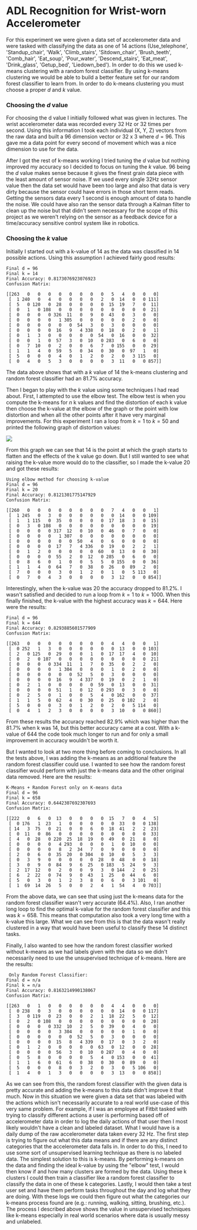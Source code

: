 # ADL Recognition for Wrist-worn Accelerometer 

For this experiment we were given a data set of accelerometer data and were tasked with classifying the data as one of 14 actions (Use_telephone', 'Standup_chair', 'Walk', 'Climb_stairs',  'Sitdown_chair', 'Brush_teeth', 'Comb_hair', 'Eat_soup', 'Pour_water',  'Descend_stairs', 'Eat_meat', 'Drink_glass', 'Getup_bed', 'Liedown_bed'). In order to do this we used k-means clustering with a random forest classifier. By using k-means clustering we would be able to build a better feature set for our random forest classifier to learn from. In order to do k-means clustering you must choose a proper $d$ and $k$ value. 

### Choosing the $d$ value

For choosing the d value I initially followed what was given in lectures. The wrist accelerometer data was recorded every 32 Hz or 32 times per second. Using this information I took each individual (X, Y, Z) vectors from the raw data and built a 96 dimension vector or 32 x 3 where $d = 96$. This gave me a data point for every second of movement which was a nice dimension to use for the data. 

After I got the rest of k-means working I tried tuning the $d$ value but nothing improved my accuracy so I decided to focus on tuning the $k$ value. 96 being the $d$ value makes sense because it gives the finest grain data piece with the least amount of sensor noise. If we used every single 32Hz sensor value then the data set would have been too large and also that data is very dirty because the sensor could have errors in those short term reads. Getting the sensors data every 1 second is enough amount of data to handle the noise. We could have also ran the sensor data through a Kalman filter to clean up the noise but that didn't seem necessary for the scope of this project as we weren't relying on the sensor as a feedback device for a time/accuracy sensitive control system like in robotics.

### Choosing the $k$ value

Initially I started out with a k-value of  14 as the data was classified in 14 possible actions. Using this assumption I achieved fairly good results:

```
Final d = 96
Final k = 14
Final Accuracy: 0.8173076923076923
Confusion Matrix: 

[[263   0   0   0   0   0   0   0   0   5   4   0   0   0]
 [  1 240   0   4   0   0   0   0   2   0  14   0   0 111]
 [  5   0 120   0  28   0   0   0   0  15  19   7   0  11]
 [  0   1   0 108   0   0   0   0   0   0   0   0   0  21]
 [  0   0   0   0 326  11   0   9   0  43   0   3   0   0]
 [  0   0   0   0   1 305   0   0   0   0   0   2   0   0]
 [  0   0   0   0   0   0  54   3   0   3   0   0   0   0]
 [  0   0   0   0  16   9   4 338   0  18   0   2   0   1]
 [  0   1   3   0   0   0   0   0  54   0  16   0   0  32]
 [  0   0   1   0  57   3   0  10   0 283   0   6   0   0]
 [  0   7  10   0   2   0   0   6   7   0 155   0   0  29]
 [  1   1   4   0  59   5   0  34   0  30   0  97   1   0]
 [  5   0   0   0   4   0   1   2   0   2   0   3 115   0]
 [  0   4   0   5   3   0   0   0   0   3  11   0   0 857]]
```

The data above shows that with a $k$ value of 14 the k-means clustering and random forest classifier had an 81.7% accuracy. 

Then I began to play with the $k$ value using some techniques I had read about. First, I attempted to use the elbow test. The elbow test is when you compute the k-means for $n$ k values and find the distortion of each k value then choose the k-value at the elbow of the graph or the point with low distortion and when all the other points after it have very marginal improvements. For this experiment I ran a loop from $k = 1$ to $k = 50$ and printed the following graph of distortion values:

![](/home/apache8080/Documents/CS361/adl_classification/ElbowMethod.png)

From this graph we can see that 14 is the point at which the graph starts to flatten and the effects of the k value go down. But I still wanted to see what raising the k-value more would do to the classifier, so I made the k-value 20 and got these results:

```
Using elbow method for choosing k-value
Final d = 96
Final k = 20
Final Accuracy: 0.8121301775147929
Confusion Matrix: 

[[260   0   0   0   0   0   0   0   0   7   4   0   0   1]
 [  1 245   0   3   0   0   0   0   0   0  14   0   0 109]
 [  1   1 115   0  35   0   0   0   0  17  18   3   0  15]
 [  0   3   0 108   0   0   0   0   0   0   0   0   0  19]
 [  0   0   0   0 317  12   0  10   0  46   0   7   0   0]
 [  0   0   0   0   1 307   0   0   0   0   0   0   0   0]
 [  0   0   0   0   0   0  50   4   0   6   0   0   0   0]
 [  0   0   0   0  17   7   4 336   0  19   0   2   2   1]
 [  0   1   2   0   0   0   0   0  60   0  13   0   0  30]
 [  0   0   0   0  55   2   0  12   0 285   0   6   0   0]
 [  0   8   6   0   1   0   0   5   5   0 155   0   0  36]
 [  1   1   4   0  64   7   0  38   0  26   0  89   2   0]
 [  7   0   0   0   3   0   1   2   0   1   0   5 113   0]
 [  0   7   0   4   3   0   0   0   0   3  12   0   0 854]]
```

Interestingly, when the k-value was 20 the accuracy dropped to 81.2%. I wasn't satisfied and decided to run a loop from $k=1$ to $k=1000$. When this finally finished, the k-value with the highest accuracy was $k=644$. Here were the results:

```
Final d = 96
Final k = 644
Final Accuracy: 0.8293885601577909
Confusion Matrix: 

[[263   0   0   0   0   0   0   0   0   4   4   0   0   1]
 [  0 252   1   3   0   0   0   0   0   0  13   0   0 103]
 [  2   0 125   0  29   0   0   1   0  17  17   4   0  10]
 [  0   2   0 107   0   0   0   0   0   0   0   0   0  21]
 [  0   0   0   0 334  11   1   7   0  35   0   2   2   0]
 [  0   0   0   0   1 304   0   0   0   1   0   2   0   0]
 [  0   0   0   0   0   0  52   5   0   3   0   0   0   0]
 [  0   0   0   0  16   9   4 337   0  19   0   2   1   0]
 [  0   2   1   0   0   0   0   0  59   0  13   0   0  31]
 [  0   0   0   0  51   1   0  12   0 293   0   3   0   0]
 [  0   2   5   0   1   0   0   5   4   0 162   0   0  37]
 [  1   1   5   0  62   4   0  30   0  25   0 102   2   0]
 [  5   0   0   0   3   0   1   2   0   2   0   5 114   0]
 [  0   4   1   2   3   0   0   0   0   3  10   0   0 860]]
```

From these results the accuracy reached 82.9% which was higher than the 81.7% when k was 14, but this better accuracy came at a cost. With a k-value of 644 the code took much longer to run and for only a small improvement in accuracy wouldn't be worth it. 

But I wanted to look at two more thing before coming to conclusions. In all the tests above, I was adding the k-means as an additional feature the random forest classifier could use.  I wanted to see how the random forest classifier would perform with just the k-means data and the other original data removed. Here are the results:

```
K-Means + Random Forest only on K-means data
Final d = 96
Final k = 658
Final Accuracy: 0.6442307692307693
Confusion Matrix: 

[[222   0   6   0  13   0   0   0   0  15   7   0   4   5]
 [  0 176   1  23   1   0   0   0   0   0  33   0   0 138]
 [ 14   3  75   0  21   0   0   6   0  18  41   2   2  23]
 [  0  11   0  86   0   0   0   0   0   0   0   0   0  33]
 [  4   0  28   0 220  25  18  19   0  49   0  21   8   0]
 [  0   0   0   0   4 293   0   0   0   1   0  10   0   0]
 [  0   0   0   0   8   2  34   7   0   9   0   0   0   0]
 [  2   0   6   0  35  20   0 304   0  10   0   5   3   3]
 [  0   3   9   0   0   0   0   0  28   0  48   0   0  18]
 [  3   0   9   0  84   9   6  25   0 183   5  24   9   3]
 [  2  17  12   0   2   0   0   9   3   0 144   2   0  25]
 [  6   2  22   0  74   9   0  43   1  25   0  44   6   0]
 [  5   0   3   0   1   2   3   8   0   6   0   3 101   0]
 [  1  69  14  26   5   0   0   2   4   1  54   4   0 703]]
```

From the above data, we can see that using just the k-means data for the random forest classifier wasn't very accurate (64.4%). Also, I ran another long loop to find the optimal k-value for the random forest classifier and this was $k = 658$. This means that computation also took a very long time with a k-value this large. What we can see from this is that the data wasn't really clustered in a way that would have been useful to classify these 14 distinct tasks.

Finally, I also wanted to see how the random forest classifier worked without k-means as we had labels given with the data so we didn't necessarily need to use the unsupervised technique of k-means. Here are the results:

```
 Only Random Forest Classifier: 
Final d = n/a
Final k = n/a
Final Accuracy: 0.8163214990138067
Confusion Matrix: 

[[263   0   1   0   0   0   0   0   0   4   4   0   0   0]
 [  0 238   0   3   0   0   0   0   0   0  14   0   0 117]
 [  3   0 119   0  23   0   0   2   1  18  22   5   0  12]
 [  0   2   0 108   0   0   0   0   0   0   0   0   0  20]
 [  0   0   0   0 332  10   2   5   0  39   0   4   0   0]
 [  0   0   0   0   3 304   0   0   0   0   0   1   0   0]
 [  0   0   0   0   0   0  52   5   0   3   0   0   0   0]
 [  0   0   0   0  15   8   4 339   0  17   0   3   2   0]
 [  0   1   2   0   0   0   0   0  63   0  12   0   0  28]
 [  0   0   0   0  56   3   0  10   0 287   0   4   0   0]
 [  0   5   8   0   0   0   0   5   4   0 153   0   0  41]
 [  1   1   6   0  61   6   0  38   0  30   0  89   0   0]
 [  5   0   0   0   8   0   3   2   0   3   0   5 106   0]
 [  1   4   0   1   3   0   0   0   0   3  13   0   0 858]]
```

As we can see from this, the random forest classifier with the given data is pretty accurate and adding the k-means to this data didn't improve it that much. Now in this situation we were given a data set that was labeled with the actions which isn't necessarily accurate to a real world use-case of this very same problem. For example, if I was an employee at Fitbit tasked with trying to classify different actions a user is performing based off of accelerometer data in order to log the daily actions of that user then I most likely wouldn't have a clean and labeled dataset. What I would have is a daily dump of the raw accelerometer data taken every 32 Hz. The first step is trying to figure out what this data means and if there are any distinct categories that the accelerometer data falls in. In order to do this, I need to use some sort of unsupervised learning technique as there is no labeled data. The simplest solution to this is k-means. By performing k-means on the data and finding the ideal k-value by using the "elbow" test, I would then know if and how many clusters are formed by the data. Using these k clusters I could then train a classifier like a random forest classifier to classify the data in one of these k categories. Lastly, I would then take a test user set and have them perform tasks throughout the day and log what they are doing. With these logs we could then figure out what the categories our k-means process found are (e.g.: running, walking, sitting, brushing, etc.). The process I described above shows the value in unsupervised techniques like k-means especially in real world scenarios where data is usually messy and unlabeled. 
